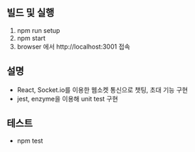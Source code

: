 ## 빌드 및 실행
1. npm run setup
2. npm start
3. browser 에서 http://localhost:3001 접속

## 설명
- React, Socket.io를 이용한 웹소켓 통신으로 챗팅, 초대 기능 구현
- jest, enzyme을 이용해 unit test 구현 

## 테스트
- npm test
